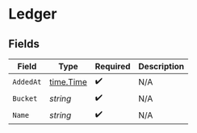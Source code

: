 # Ledger


## Fields

| Field                                     | Type                                      | Required                                  | Description                               |
| ----------------------------------------- | ----------------------------------------- | ----------------------------------------- | ----------------------------------------- |
| `AddedAt`                                 | [time.Time](https://pkg.go.dev/time#Time) | :heavy_check_mark:                        | N/A                                       |
| `Bucket`                                  | *string*                                  | :heavy_check_mark:                        | N/A                                       |
| `Name`                                    | *string*                                  | :heavy_check_mark:                        | N/A                                       |